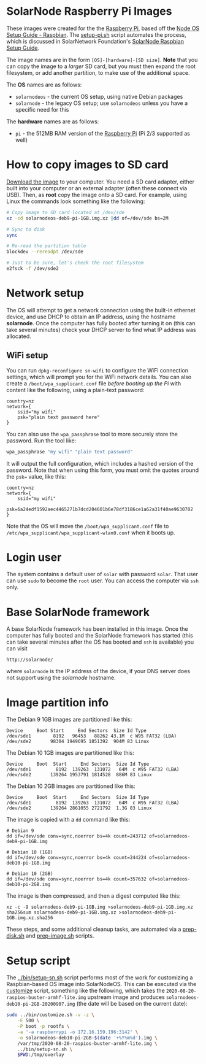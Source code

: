 # SolarNode Raspberry Pi Images

These images were created for the the [Raspberry Pi][1], based off the [Node OS Setup Guide -
Raspbian][2]. The [setup-pi.sh][setup-pi] script automates the process, which is discussed
in SolarNetwork Foundation's [SolarNode Raspbian Setup Guide][setup-guide].

The image names are in the form `[OS]-[hardware]-[SD size]`. **Note** that you can copy the image to
a _larger_ SD card, but you must then expand the root filesystem, or add another partition, to make
use of the additional space.

The **OS** names are as follows:

 * `solarnodeos` - the current OS setup, using native Debian packages
 * `solarnode` - the legacy OS setup; use `solarnodeos` unless you have a specific need for this

The **hardware** names are as follows:

 * `pi` - the 512MB RAM version of the [Raspberry Pi][1] (Pi 2/3 supported as well)
 	
# How to copy images to SD card

[Download the image][images] to your computer. You need a SD card adapter, either built into your
computer or an external adapter (often these connect via USB). Then, as **root** copy the image
onto a SD card. For example, using Linux the commands look something like the following:

```sh
# Copy image to SD card located at /dev/sde
xz -cd solarnodeos-deb9-pi-1GB.img.xz |dd of=/dev/sde bs=2M

# Sync to disk
sync

# Re-read the partition table
blockdev --rereadpt /dev/sde

# Just to be sure, let's check the root filesystem
e2fsck -f /dev/sde2
```

# Network setup

The OS will attempt to get a network connection using the built-in ethernet device, and use DHCP to
obtain an IP address, using the hostname **solarnode**. Once the computer has fully booted after
turning it on (this can take several minutes) check your DHCP server to find what IP address was
allocated.

## WiFi setup

You can run `dpkg-reconfigure sn-wifi` to configure the WiFi connection settings, which will prompt
you for the WiFi network details. You can also create a `/boot/wpa_supplicant.conf` file _before
booting up the Pi_ with content like the following, using a plain-text password:

```
country=nz
network={
	ssid="my wifi"
	psk="plain text password here"
}
```

You can also use the `wpa_passphrase` tool to more securely store the password. Run the tool like:

```sh
wpa_passphrase "my wifi" "plain text password"
```

It will output the full configuration, which includes a hashed version of the password. Note that
when using this form, you must omit the quotes around the `psk=` value, like this:

```
country=nz
network={
	ssid="my wifi"
	psk=6a24edf1592aec4465271b7dcd204601b6e78df3186ce1a62a31f40ae9630702
}
```

Note that the OS will move the `/boot/wpa_supplicant.conf` file to 
`/etc/wpa_supplicant/wpa_supplicant-wlan0.conf` when it boots up. 

# Login user

The system contains a default user of `solar` with password `solar`. That user can use `sudo` to
become the `root` user. You can access the computer via `ssh` only.

# Base SolarNode framework

A base SolarNode framework has been installed in this image. Once the computer has fully booted and
the SolarNode framework has started (this can take several minutes after the OS has booted and `ssh`
is available) you can visit

	http://solarnode/

where `solarnode` is the IP address of the device, if your DNS server does not support using the
_solarnode_ hostname.

# Image partition info

The Debian 9 1GB images are partitioned like this:

```
Device     Boot Start     End Sectors  Size Id Type
/dev/sde1        8192   96453   88262 43.1M  c W95 FAT32 (LBA)
/dev/sde2       98304 1949695 1851392  904M 83 Linux
```

The Debian 10 1GB images are partitioned like this:

```
Device     Boot  Start     End Sectors  Size Id Type
/dev/sde1         8192  139263  131072   64M  c W95 FAT32 (LBA)
/dev/sde2       139264 1953791 1814528  886M 83 Linux
```

The Debian 10 2GB images are partitioned like this:

```
Device     Boot  Start     End Sectors  Size Id Type
/dev/sde1         8192  139263  131072   64M  c W95 FAT32 (LBA)
/dev/sde2       139264 2861055 2721792  1.3G 83 Linux
```

The image is copied with a `dd` command like this:

```
# Debian 9
dd if=/dev/sde conv=sync,noerror bs=4k count=243712 of=solarnodeos-deb9-pi-1GB.img

# Debian 10 (1GB)
dd if=/dev/sde conv=sync,noerror bs=4k count=244224 of=solarnodeos-deb10-pi-1GB.img

# Debian 10 (2GB)
dd if=/dev/sde conv=sync,noerror bs=4k count=357632 of=solarnodeos-deb10-pi-2GB.img
```

The image is then compressed, and then a digest computed like this:

```
xz -c -9 solarnodeos-deb9-pi-1GB.img >solarnodeos-deb9-pi-1GB.img.xz
sha256sum solarnodeos-deb9-pi-1GB.img.xz >solarnodeos-deb9-pi-1GB.img.xz.sha256
```

These steps, and some additional cleanup tasks, are automated via a [prep-disk.sh][prep-disk] and
[prep-image.sh][prep-image] scripts.

# Setup script

The [../bin/setup-sn.sh](../bin/setup-sn.sh) script performs most of the work for customizing a
Raspbian-based OS image into SolarNodeOS. This can be executed via the
[customize](../bin/customize.sh) script, something like the following, which takes the
`2020-08-20-raspios-buster-armhf-lite.img` upstream image and produces
`solarnodeos-deb10-pi-2GB-20200907.img` (the date will be based on the current date):

```sh
sudo ../bin/customize.sh -v -z \
	-E 500 \
	-P boot -p rootfs \
	-a '-a raspberrypi -o 172.16.159.196:3142' \
	-o solarnodeos-deb10-pi-2GB-$(date '+%Y%m%d').img \
	/var/tmp/2020-08-20-raspios-buster-armhf-lite.img \
	../bin/setup-sn.sh \
	$PWD:/tmp/overlay 
```


[1]: https://www.raspberrypi.org/
[2]: https://github.com/SolarNetwork/solarnetwork/wiki/Node-OS-Setup-Guide-Raspbian
[images]: https://sourceforge.net/projects/solarnetwork/files/solarnode/pi/
[setup-pi]: https://github.com/SolarNetwork/solarnode-os-images/blob/master/debian/pi/bin/setup-pi.sh
[prep-disk]: https://github.com/SolarNetwork/solarnode-os-images/blob/master/debian/bin/prep-disk.sh
[prep-image]: https://github.com/SolarNetwork/solarnode-os-images/blob/master/debian/bin/prep-image.sh
[setup-guide]: https://github.com/SolarNetworkFoundation/solarnetwork-ops/wiki/SolarNode-Raspbian-Setup-Guide
